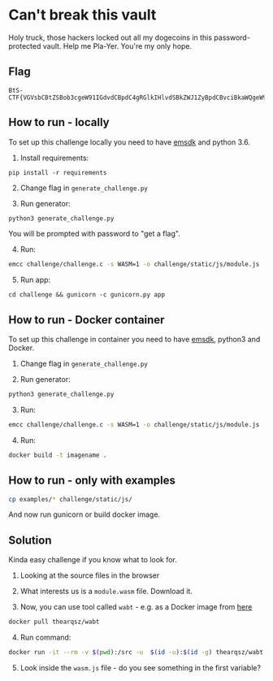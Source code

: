 # Can't break this vault

Holy truck, those hackers locked out all my dogecoins in this password-protected vault. Help me Pla-Yer. You're my only hope.

## Flag

```
BtS-CTF{VGVsbCBtZSBob3cgeW91IGdvdCBpdC4gRGlkIHlvdSBkZWJ1ZyBpdCBvciBkaWQgeW91IGp1c3QgcmVhZCB0aGUgZmxhZyBmcm9tIHdhc20gZmlsZT8gSSBhbSBraW5kYSBjdXJpb3VzLiAvQXJxc3ou}
```

## How to run - locally

To set up this challenge locally you need to have [emsdk](https://github.com/emscripten-core/emsdk) and python 3.6.

1. Install requirements:
```
pip install -r requirements
```
2. Change flag in `generate_challenge.py`

3. Run generator:
```bash
python3 generate_challenge.py
```

You will be prompted with password to "get a flag".

4. Run:
```bash
emcc challenge/challenge.c -s WASM=1 -o challenge/static/js/module.js  -s NO_EXIT_RUNTIME=1  -s EXPORTED_FUNCTIONS="['_calculate']" -s "EXTRA_EXPORTED_RUNTIME_METHODS=['cwrap']"
```

5. Run app:
```
cd challenge && gunicorn -c gunicorn.py app
```

## How to run - Docker container

To set up this challenge in container you need to have [emsdk](https://github.com/emscripten-core/emsdk), python3 and Docker.

1. Change flag in `generate_challenge.py`

2. Run generator:
```bash
python3 generate_challenge.py
```

3. Run:
```bash
emcc challenge/challenge.c -s WASM=1 -o challenge/static/js/module.js  -s NO_EXIT_RUNTIME=1  -s EXPORTED_FUNCTIONS="['_calculate']" -s "EXTRA_EXPORTED_RUNTIME_METHODS=['cwrap']"
```

4. Run:
```bash
docker build -t imagename .
```

## How to run - only with examples

```bash
cp examples/* challenge/static/js/ 
```
And now run gunicorn or build docker image.

## Solution

Kinda easy challenge if you know what to look for.

1. Looking at the source files in the browser

2. What interests us is a `module.wasm` file. Download it.

3. Now, you can use tool called `wabt` - e.g. as a Docker image from [here](https://hub.docker.com/r/thearqsz/wabt)

```bash
docker pull thearqsz/wabt
```

4. Run command:
```bash
docker run -it --rm -v $(pwd):/src -u  $(id -u):$(id -g) thearqsz/wabt wasm-decompile module.wasm -o wasm.js
```

5. Look inside the `wasm.js` file - do you see something in the first variable?

